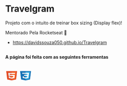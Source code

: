 # Travelgram

Projeto com o intuito de treinar box sizing (Display flex)!

Mentorado Pela Rocketseat 💜

- https://davidssouza050.github.io/Travelgram

##
#### A página foi feita com as seguintes ferramentas
<div style="display: inline_block"><br>
  <img align="center" alt="Dvd-HTML" height="30" width="40" src="https://raw.githubusercontent.com/devicons/devicon/master/icons/html5/html5-original.svg">
  <img align="center" alt="Dvd-CSS" height="30" width="40" src="https://raw.githubusercontent.com/devicons/devicon/master/icons/css3/css3-original.svg">
</div>



